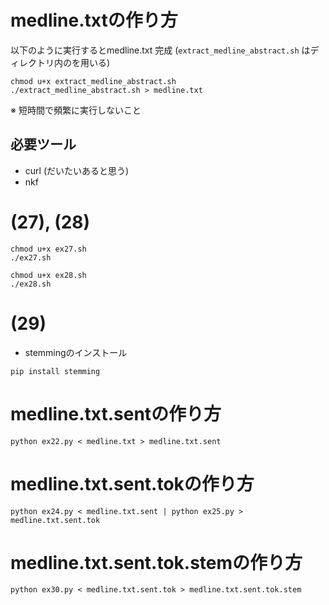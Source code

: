 

# medline.txtの作り方

以下のように実行するとmedline.txt 完成 (`extract_medline_abstract.sh` はディレクトリ内のを用いる)

```
chmod u+x extract_medline_abstract.sh
./extract_medline_abstract.sh > medline.txt
```

※ 短時間で頻繁に実行しないこと

## 必要ツール

- curl (だいたいあると思う)
- nkf

# (27), (28)

```
chmod u+x ex27.sh
./ex27.sh
```

```
chmod u+x ex28.sh
./ex28.sh
```

# (29)

- stemmingのインストール

```
pip install stemming
```


# medline.txt.sentの作り方

```
python ex22.py < medline.txt > medline.txt.sent
```
# medline.txt.sent.tokの作り方

```
python ex24.py < medline.txt.sent | python ex25.py > medline.txt.sent.tok
```

# medline.txt.sent.tok.stemの作り方

```
python ex30.py < medline.txt.sent.tok > medline.txt.sent.tok.stem
```
